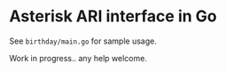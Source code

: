 Asterisk ARI interface in Go
============================

See `birthday/main.go` for sample usage.

Work in progress.. any help welcome.
